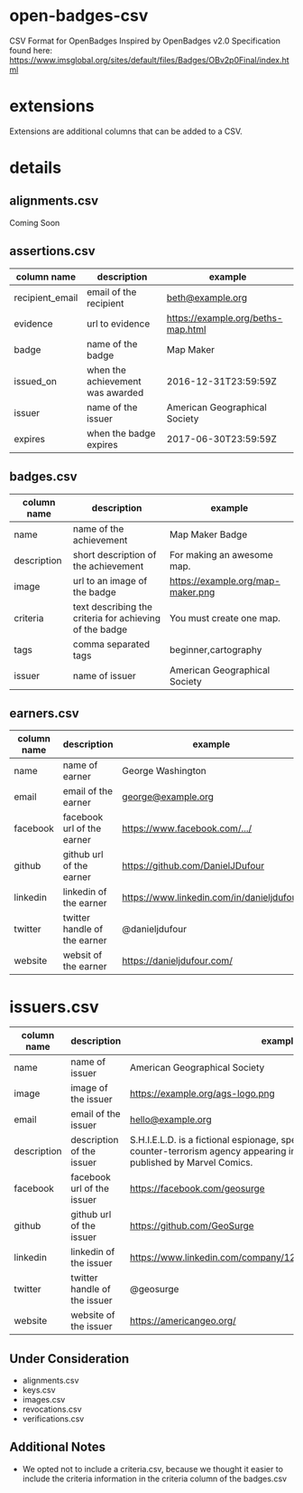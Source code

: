 # open-badges-csv
CSV Format for OpenBadges Inspired by OpenBadges v2.0 Specification found here: https://www.imsglobal.org/sites/default/files/Badges/OBv2p0Final/index.html

# extensions
Extensions are additional columns that can be added to a CSV.

# details
## alignments.csv
Coming Soon
## assertions.csv
| column name | description | example |
| ----------- | ----------- | ------- |
| recipient_email | email of the recipient | beth@example.org |
| evidence | url to evidence | https://example.org/beths-map.html |
| badge | name of the badge | Map Maker |
| issued_on | when the achievement was awarded | 2016-12-31T23:59:59Z |
| issuer | name of the issuer | American Geographical Society |
| expires | when the badge expires | 2017-06-30T23:59:59Z |

## badges.csv
| column name | description | example |
| ----------- | ----------- | ------- |
| name | name of the achievement | Map Maker Badge |
| description | short description of the achievement | For making an awesome map. |
| image | url to an image of the badge | https://example.org/map-maker.png |
| criteria | text describing the criteria for achieving of the badge | You must create one map. |
| tags | comma separated tags | beginner,cartography |
| issuer | name of issuer | American Geographical Society |

## earners.csv
| column name | description | example |
| ----------- | ----------- | ------- |
| name | name of earner | George Washington |
| email | email of the earner | george@example.org |
| facebook | facebook url of the earner | https://www.facebook.com/.../ |
| github | github url of the earner | https://github.com/DanielJDufour |
| linkedin | linkedin of the earner | https://www.linkedin.com/in/danieljdufour |
| twitter | twitter handle of the earner | @danieljdufour |
| website | websit of the earner | https://danieljdufour.com/ |

# issuers.csv
| column name | description | example |
| ----------- | ----------- | ------- |
| name | name of issuer | American Geographical Society |
| image | image of the issuer | https://example.org/ags-logo.png |
| email | email of the issuer | hello@example.org |
| description | description of the issuer | S.H.I.E.L.D. is a fictional espionage, special law enforcement, and counter-terrorism agency appearing in American comic books published by Marvel Comics. |
| facebook | facebook url of the issuer | https://facebook.com/geosurge |
| github | github url of the issuer | https://github.com/GeoSurge |
| linkedin | linkedin of the issuer | https://www.linkedin.com/company/1238971287361278653765123
| twitter | twitter handle of the issuer | @geosurge |
| website | website of the issuer | https://americangeo.org/ |

## Under Consideration
- alignments.csv
- keys.csv
- images.csv
- revocations.csv
- verifications.csv

## Additional Notes
- We opted not to include a criteria.csv, because we thought it easier to include the criteria information in the criteria column of the badges.csv

